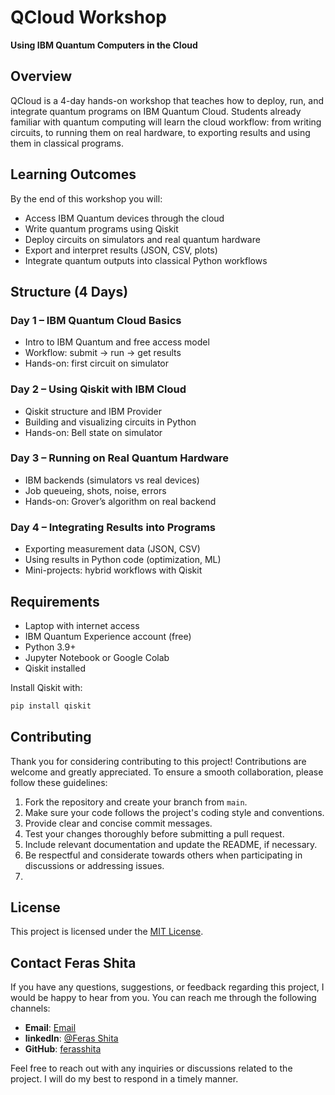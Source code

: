 # QCloud Workshop

**Using IBM Quantum Computers in the Cloud**

## Overview

QCloud is a 4-day hands-on workshop that teaches how to deploy, run, and integrate quantum programs on IBM Quantum Cloud.
Students already familiar with quantum computing will learn the cloud workflow: from writing circuits, to running them on real hardware, to exporting results and using them in classical programs.


## Learning Outcomes

By the end of this workshop you will:

* Access IBM Quantum devices through the cloud
* Write quantum programs using Qiskit
* Deploy circuits on simulators and real quantum hardware
* Export and interpret results (JSON, CSV, plots)
* Integrate quantum outputs into classical Python workflows


## Structure (4 Days)

### Day 1 – IBM Quantum Cloud Basics

* Intro to IBM Quantum and free access model
* Workflow: submit → run → get results
* Hands-on: first circuit on simulator




### Day 2 – Using Qiskit with IBM Cloud

* Qiskit structure and IBM Provider
* Building and visualizing circuits in Python
* Hands-on: Bell state on simulator



### Day 3 – Running on Real Quantum Hardware

* IBM backends (simulators vs real devices)
* Job queueing, shots, noise, errors
* Hands-on: Grover’s algorithm on real backend


### Day 4 – Integrating Results into Programs

* Exporting measurement data (JSON, CSV)
* Using results in Python code (optimization, ML)
* Mini-projects: hybrid workflows with Qiskit




## Requirements

* Laptop with internet access
* IBM Quantum Experience account (free)
* Python 3.9+
* Jupyter Notebook or Google Colab
* Qiskit installed

Install Qiskit with:

```bash
pip install qiskit
```
## Contributing

Thank you for considering contributing to this project! Contributions are welcome and greatly appreciated. To ensure a smooth collaboration, please follow these guidelines:

1. Fork the repository and create your branch from `main`.
2. Make sure your code follows the project's coding style and conventions.
3. Provide clear and concise commit messages.
4. Test your changes thoroughly before submitting a pull request.
5. Include relevant documentation and update the README, if necessary.
6. Be respectful and considerate towards others when participating in discussions or addressing issues.
7. 
## License
This project is licensed under the [MIT License](LICENSE).

<!-- Contact Me -->
## Contact Feras Shita

If you have any questions, suggestions, or feedback regarding this project, I would be happy to hear from you. You can reach me through the following channels:

- **Email**: [Email](mailto:shitaferas195@gmail.com)
- **linkedIn**: [@Feras Shita](https://linkedin.com/in/feras-shita)
- **GitHub**: [ferasshita](https://github.com/ferasshita)


Feel free to reach out with any inquiries or discussions related to the project. I will do my best to respond in a timely manner.
